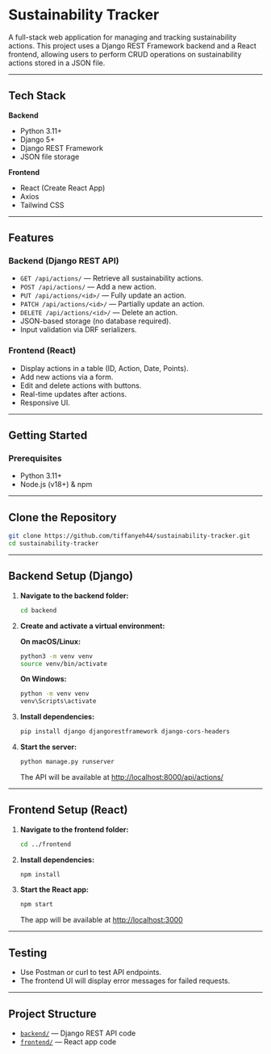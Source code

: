# Sustainability Tracker

A full-stack web application for managing and tracking sustainability actions. This project uses a Django REST Framework backend and a React frontend, allowing users to perform CRUD operations on sustainability actions stored in a JSON file.

---

## Tech Stack

**Backend**

- Python 3.11+
- Django 5+
- Django REST Framework
- JSON file storage

**Frontend**

- React (Create React App)
- Axios
- Tailwind CSS

---

## Features

### Backend (Django REST API)

- `GET /api/actions/` — Retrieve all sustainability actions.
- `POST /api/actions/` — Add a new action.
- `PUT /api/actions/<id>/` — Fully update an action.
- `PATCH /api/actions/<id>/` — Partially update an action.
- `DELETE /api/actions/<id>/` — Delete an action.
- JSON-based storage (no database required).
- Input validation via DRF serializers.

### Frontend (React)

- Display actions in a table (ID, Action, Date, Points).
- Add new actions via a form.
- Edit and delete actions with buttons.
- Real-time updates after actions.
- Responsive UI.

---

## Getting Started

### Prerequisites

- Python 3.11+
- Node.js (v18+) & npm

---

## Clone the Repository

```bash
git clone https://github.com/tiffanyeh44/sustainability-tracker.git
cd sustainability-tracker
```

---

## Backend Setup (Django)

1. **Navigate to the backend folder:**

   ```bash
   cd backend
   ```

2. **Create and activate a virtual environment:**

   **On macOS/Linux:**
   ```bash
   python3 -m venv venv
   source venv/bin/activate
   ```

   **On Windows:**
   ```bash
   python -m venv venv
   venv\Scripts\activate
   ```

3. **Install dependencies:**

   ```bash
   pip install django djangorestframework django-cors-headers
   ```

4. **Start the server:**

   ```bash
   python manage.py runserver
   ```

   The API will be available at [http://localhost:8000/api/actions/](http://localhost:8000/api/actions/)

---

## Frontend Setup (React)

1. **Navigate to the frontend folder:**

   ```bash
   cd ../frontend
   ```

2. **Install dependencies:**

   ```bash
   npm install
   ```

3. **Start the React app:**

   ```bash
   npm start
   ```

   The app will be available at [http://localhost:3000](http://localhost:3000)

---

## Testing

- Use Postman or curl to test API endpoints.
- The frontend UI will display error messages for failed requests.

---

## Project Structure

- [`backend/`](./backend) — Django REST API code
- [`frontend/`](./frontend) — React app code
